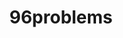 ---
categories:
- bkk19
description: Want to cover some of the dreams, troubles and opportunities for improvement
  in the 96boards ecosystem from the point of view of a Linaro group engineer.
image:
  featured: 'true'
  path: /assets/images/featured-images/bkk19/BKK19-417.png
session_attendee_num: '42'
session_id: BKK19-417
session_room: Session Room 2 (Lotus 3-4)
session_slot:
  end_time: '2019-04-04 12:55:00'
  start_time: '2019-04-04 12:30:00'
session_speakers:
- speaker_bio: AOSP devboard and Kernel developer
  speaker_company: Linaro Consumer Group
  speaker_image: /assets/images/speakers/bkk19/john-stultz.jpg
  speaker_location: ''
  speaker_name: John Stultz
  speaker_position: Android and Kernel Developer
  speaker_username: john.stultz
session_track: 96Boards
tag: session
tags:
- 96Boards
- Android
- Linux Kernel
- Validation and CI
- Testing
title: 96problems
---